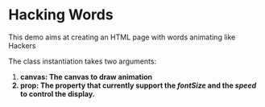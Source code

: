 # Hacking Words
This demo aims at creating an HTML page with words animating like Hackers

The class instantiation takes two arguments:
1. <b>canvas<b>: The canvas to draw animation
2. <b>prop<b>: The property that currently support the <i>fontSize</i> and the <i>speed</i> to control the display.
